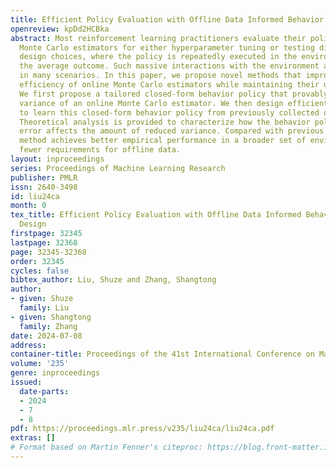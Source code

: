 ```yaml
---
title: Efficient Policy Evaluation with Offline Data Informed Behavior Policy Design
openreview: kpDd2HCBka
abstract: Most reinforcement learning practitioners evaluate their policies with online
  Monte Carlo estimators for either hyperparameter tuning or testing different algorithmic
  design choices, where the policy is repeatedly executed in the environment to get
  the average outcome. Such massive interactions with the environment are prohibitive
  in many scenarios. In this paper, we propose novel methods that improve the data
  efficiency of online Monte Carlo estimators while maintaining their unbiasedness.
  We first propose a tailored closed-form behavior policy that provably reduces the
  variance of an online Monte Carlo estimator. We then design efficient algorithms
  to learn this closed-form behavior policy from previously collected offline data.
  Theoretical analysis is provided to characterize how the behavior policy learning
  error affects the amount of reduced variance. Compared with previous works, our
  method achieves better empirical performance in a broader set of environments, with
  fewer requirements for offline data.
layout: inproceedings
series: Proceedings of Machine Learning Research
publisher: PMLR
issn: 2640-3498
id: liu24ca
month: 0
tex_title: Efficient Policy Evaluation with Offline Data Informed Behavior Policy
  Design
firstpage: 32345
lastpage: 32368
page: 32345-32368
order: 32345
cycles: false
bibtex_author: Liu, Shuze and Zhang, Shangtong
author:
- given: Shuze
  family: Liu
- given: Shangtong
  family: Zhang
date: 2024-07-08
address:
container-title: Proceedings of the 41st International Conference on Machine Learning
volume: '235'
genre: inproceedings
issued:
  date-parts:
  - 2024
  - 7
  - 8
pdf: https://proceedings.mlr.press/v235/liu24ca/liu24ca.pdf
extras: []
# Format based on Martin Fenner's citeproc: https://blog.front-matter.io/posts/citeproc-yaml-for-bibliographies/
---
```

